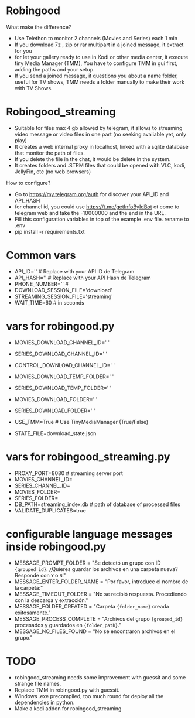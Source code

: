 
# Robingood


What make the difference?

- Use Telethon to monitor 2 channels (Movies and Series) each 1 min
- If you download 7z , zip or rar multipart in a joined message, it extract for you
- for let your gallery ready to use in Kodi or other media center, it execute tiny Media Manager (TMM), You have to configure TMM in gui first, adding the paths and your setup.
- If you send a joined message, it questions you about a name folder, useful for TV shows, TMM needs a folder manually to make their work with TV Shows.

# Robingood_streaming

- Suitable for files max 4 gb allowed by telegram, it allows to streaming video message or video files in one part (no seeking avaliable yet, only play)
- It creates a web internal proxy in localhost, linked with a sqlite database that monitor the path of files.
- If you delete the file in the chat, it would be delete in the system.
- It creates folders and .STRM files that could be opened with VLC, kodi, JellyFin, etc (no web browsers)


How to configure?

- Go to https://my.telegram.org/auth for discover your API_ID and API_HASH
- for channel id, you could use https://t.me/getInfoByIdBot ot come to telegram web and take the -10000000 and the end in the URL.
- Fill this configuration variables in top of the example  .env file. rename to .env
- pip install -r requirements.txt

# Common vars
- API_ID=''  # Replace with your API ID de Telegram
- API_HASH=''  # Replace with your API Hash de Telegram
- PHONE_NUMBER=''  #  
- DOWNLOAD_SESSION_FILE='download'
- STREAMING_SESSION_FILE='streaming'
- WAIT_TIME=60  # in seconds

# vars for robingood.py
- MOVIES_DOWNLOAD_CHANNEL_ID=' '
- SERIES_DOWNLOAD_CHANNEL_ID=' '
- CONTROL_DOWNLOAD_CHANNEL_ID=' '
- MOVIES_DOWNLOAD_TEMP_FOLDER=' '
- SERIES_DOWNLOAD_TEMP_FOLDER=' '
- MOVIES_DOWNLOAD_FOLDER=' '
- SERIES_DOWNLOAD_FOLDER=' '
 
- USE_TMM=True  # Use TinyMediaManager (True/False)
- STATE_FILE=download_state.json

#  vars for robingood_streaming.py
- PROXY_PORT=8080  # streaming server port
- MOVIES_CHANNEL_ID= 
- SERIES_CHANNEL_ID=
- MOVIES_FOLDER=  
- SERIES_FOLDER= 
- DB_PATH=streaming_index.db  # path of database of processed files
- VALIDATE_DUPLICATES=true

# configurable language messages inside robingood.py

- MESSAGE_PROMPT_FOLDER = "Se detectó un grupo con ID `{grouped_id}`. ¿Quieres guardar los archivos en una carpeta nueva? Responde con `Y` o `N`."
- MESSAGE_ENTER_FOLDER_NAME = "Por favor, introduce el nombre de la carpeta:"
- MESSAGE_TIMEOUT_FOLDER = "No se recibió respuesta. Procediendo con la descarga y extracción."
- MESSAGE_FOLDER_CREATED = "Carpeta `{folder_name}` creada exitosamente."
- MESSAGE_PROCESS_COMPLETE = "Archivos del grupo `{grouped_id}` procesados y guardados en `{folder_path}`."
- MESSAGE_NO_FILES_FOUND = "No se encontraron archivos en el grupo."


# TODO

- robingood_streaming needs some improvement with guessit and some strange file names.
- Replace TMM in robingood.py with guessit.
- Windows .exe precompiled, too much round for deploy all the dependencies in python. 
- Make a kodi addon for robingood_streaming
